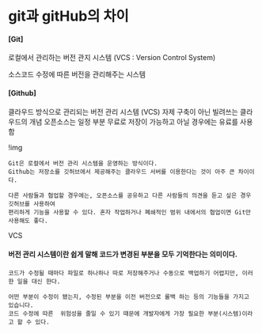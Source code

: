 # git과 gitHub의 차이

#### [Git]

로컬에서 관리하는 버전 관지 시스템 (VCS : Version Control System)

소스코드 수정에 따른 버전을 관리해주는 시스템

#### [Github]

클라우드 방식으로 관리되는 버전 관리 시스템 (VCS)
자제 구축이 아닌 빌려쓰는 클라우드의 개념
오픈소스는 일정 부분 무료로 저장이 가능하고 아닐 경우에는 유료를 사용함

!img

    Git은 로컬에서 버전 관리 시스템을 운영하는 방식이다.
    Github는 저장소를 깃허브에서 제공해주는 클라우드 서버를 이용한다는 것이 아주 큰 차이이다.

    다른 사람들과 협업할 경우에는, 오픈소스를 공유하고 다른 사람들의 의견을 듣고 싶은 경우 깃허브를 사용하여
    편리하게 기능을 사용할 수 있다. 혼자 작업하거나 폐쇄적인 범위 내에서의 협업이면 Git만 사용해도 좋다.

VCS

#### 버전 관리 시스템이란 쉽게 말해 코드가 변경된 부분을 모두 기억한다는 의미이다.

    코드가 수정될 때마다 파일로 하나하나 따로 저장해주거나 수동으로 백업하기 어렵지만, 이러한 일을 대신 한다.

    어떤 부분이 수정이 됐는지, 수정된 부분을 이전 버전으로 롤백 하는 등의 기능들을 가지고 있습니다.
    코드 수정에 따른  위험성을 줄일 수 있기 때문에 개발자에게 가장 필요한 부분(시스템)이라고 할 수 있다.
